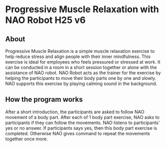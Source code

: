 # Progressive Muscle Relaxation with NAO Robot H25 v6

## About
Progressive Muscle Relaxation is a simple muscle relaxation exercise to help reduce stress and align people with their inner mindfulness. This exercise is ideal for employees who feels pressured or stressed at work. It can be conducted in a room in a short session together or alone with the assistance of NAO robot. NAO Robot acts as the trainer for the exercise by helping the participants to move their body parts one by one and slowly. NAO supports this exercise by playing calming sound in the background.

## How the program works
After a short introduction, the participants are asked to follow NAO movement of a body part.
After each of 1 body part exercise, NAO asks to participants if they can follow the movements. NAO listens to participants' yes or no answer. If participants says yes, then this body part exercise is completed. Otherwise NAO gives command to repeat the movements together once more.
